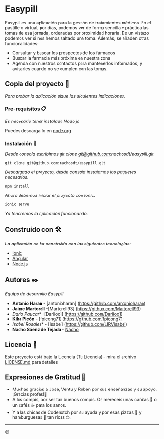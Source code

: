 # Easypill

Easypill es una aplicación para la gestión de tratamientos médicos. 
En el pastillero virtual, por días, podemos ver de forma sencilla y práctica las tomas de esa jornada, 
ordenadas por proximidad horaria. 
De un vistazo podemos ver si nos hemos saltado una toma.
Además, se añaden otras funcionalidades:
* Consultar y buscar los prospectos de los fármacos
* Buscar la farmacia más próxima en nuestra zona
* Agenda con nuestros contactos para mantenerlos informados, y avisarles cuando no se cumplen con las tomas.


## Copia del proyecto 🚀

_Para probar la aplicación sigue las siguientes indicaciones._

### Pre-requisitos 📋

_Es necesario tener instalado Node js_

Puedes descargarlo en [node.org](https://nodejs.org/es/download/)


### Instalación 🔧

_Desde consola escribimos git clone git@github.com:nachosdt/easypill.git_


```
git clone git@github.com:nachosdt/easypill.git
```

_Descargado el proyecto, desde consola instalamos los paquetes necesarios._

```
npm install
```

_Ahora debemos iniciar el proyecto con Ionic._

```
ionic serve
```
_Ya tendremos la aplicación funcionando._

## Construido con 🛠️

_La aplicación se ha construido con las siguientes tecnologías:_

* [Ionic](https://ionicframework.com/)
* [Angular](https://angular.io/)
* [Node.js](https://nodejs.org/es/) 


## Autores ✒️

_Equipo de desarrollo Easypill_

* **Antonio Haran** - [antonioharan] (https://github.com/antonioharan)
* **Jaime Martorell** -[Martorell93] (https://github.com/Martorell93)
* *Dario Paucar** -[Dariioo1] (https://github.com/Dariioo1)
* **Kika Picón** - [fpicong71] (https://github.com/fpicong71)
* *Isabel Rosales** - [Isabel] (https://github.com/LIRVisabel)
* **Nacho Sáenz de Tejada** - [Nacho](https://github.com/nachosdt)

## Licencia 📄

Este proyecto está bajo la Licencia (Tu Licencia) - mira el archivo [LICENSE.md](LICENSE.md) para detalles

## Expresiones de Gratitud 🎁

* Muchas gracias a Jose, Ventu y Ruben por sus enseñanzas y su apoyo. ¡Gracias profes!📢
* A los compis, por ser tan buenos compis. Os mereceis unas cañitas 🍺 o un cafés ☕ para los sanos. 
* Y a las chicas de Codenotch por su ayuda y por esas pizzas :pizza: y hamburguesas :hamburger: tan ricas 🤓.

---
😊